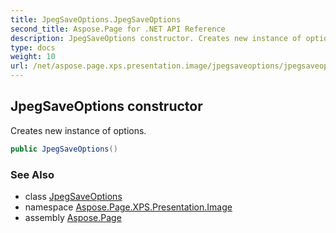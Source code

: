 ```yaml
---
title: JpegSaveOptions.JpegSaveOptions
second_title: Aspose.Page for .NET API Reference
description: JpegSaveOptions constructor. Creates new instance of options
type: docs
weight: 10
url: /net/aspose.page.xps.presentation.image/jpegsaveoptions/jpegsaveoptions/
---
```

## JpegSaveOptions constructor

Creates new instance of options.

```csharp
public JpegSaveOptions()
```

### See Also

* class [JpegSaveOptions](../)
* namespace [Aspose.Page.XPS.Presentation.Image](../../jpegsaveoptions/)
* assembly [Aspose.Page](../../../)


